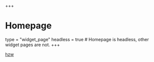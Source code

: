 +++
# Homepage
type = "widget_page"
headless = true  # Homepage is headless, other widget pages are not.
+++

[hzw](/hzw) 